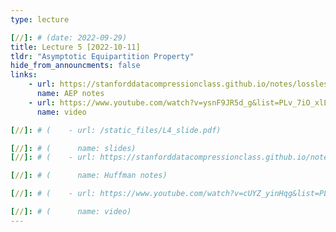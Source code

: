 ```yaml
---
type: lecture

[//]: # (date: 2022-09-29)
title: Lecture 5 [2022-10-11]
tldr: "Asymptotic Equipartition Property"
hide_from_announcments: false
links:
    - url: https://stanforddatacompressionclass.github.io/notes/lossless_iid/aep.html
      name: AEP notes
    - url: https://www.youtube.com/watch?v=ysnF9JR5d_g&list=PLv_7iO_xlL0Jgc35Pqn7XP5VTQ5krLMOl&index=6
      name: video

[//]: # (    - url: /static_files/L4_slide.pdf)

[//]: # (      name: slides)
[//]: # (    - url: https://stanforddatacompressionclass.github.io/notes/lossless_iid/huffman.html)

[//]: # (      name: Huffman notes)

[//]: # (    - url: https://www.youtube.com/watch?v=cUYZ_yinHqg&list=PLv_7iO_xlL0Jgc35Pqn7XP5VTQ5krLMOl&index=5&t=1s)

[//]: # (      name: video)
---
```

